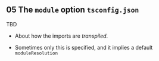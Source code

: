 ## 05 The `module` option `tsconfig.json`

TBD

- About how the imports are _transpiled_.

- Sometimes only this is specified, and it implies a default `moduleResolution`
